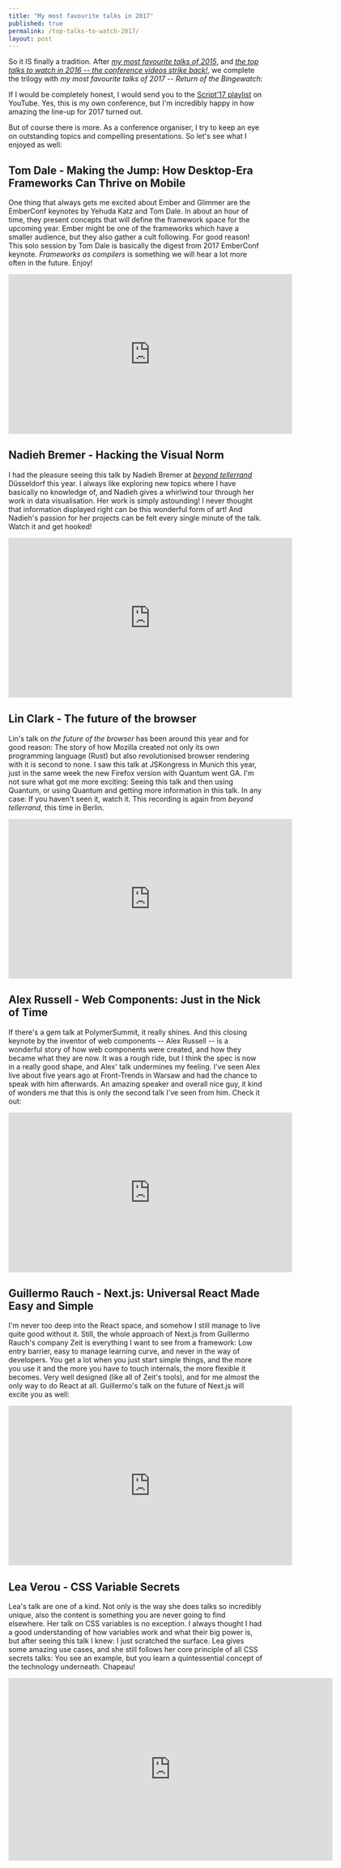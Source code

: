 ```yaml
---
title: "My most favourite talks in 2017"
published: true
permalink: /top-talks-to-watch-2017/
layout: post
---
```


So it IS finally a tradition. After *[my most favourite talks of 2015](/top-talks-to-watch-2015/)*, and *[the top talks to watch in 2016 -- the conference videos strike back!](/top-talks-to-watch-2016/)*, we complete the trilogy with *my most favourite talks of 2017 -- Return of the Bingewatch*:

If I would be completely honest, I would send you to the [Script'17 playlist](https://www.youtube.com/playlist?list=PLaFYZNhF0RvAqxBkMHK7Bke3kQc2bjrPT) on YouTube. Yes, this is my own conference, but I'm incredibly happy in how amazing the line-up for 2017 turned out.

But of course there is more. As a conference organiser, I try to keep an eye on outstanding topics and compelling presentations. So let's see what I enjoyed as well:

## Tom Dale - Making the Jump: How Desktop-Era Frameworks Can Thrive on Mobile

One thing that always gets me excited about Ember and Glimmer are the EmberConf keynotes by Yehuda Katz and Tom Dale. In about an hour of time, they present concepts that will define the framework space for the upcoming year. Ember might be one of the frameworks which have a smaller audience, but they also gather a cult following. For good reason! This solo session by Tom Dale is basically the digest from 2017 EmberConf keynote. <em>Frameworks as compilers</em> is something we will hear a lot more often in the future. Enjoy!

<div class="aspect ratio-16-to-9">
<iframe width="560" height="315" src="https://www.youtube.com/embed/PU94cgLuw9I" frameborder="0" allowfullscreen></iframe>
</div>

## Nadieh Bremer - Hacking the Visual Norm

I had the pleasure seeing this talk by Nadieh Bremer at *[beyond tellerrand](https://beyondtellerrand.com)* Düsseldorf this year. I always like exploring new topics where I have basically no knowledge of, and Nadieh gives a whirlwind tour through her work in data visualisation. Her work is simply astounding! I never thought that information displayed right can be this wonderful form of art! And Nadieh's passion for her projects can be felt every single minute of the talk. Watch it and get hooked!

<div class="aspect ratio-16-to-9">
<iframe width="560" height="315" src="https://www.youtube.com/embed/gBFtER8yHVY" frameborder="0" allowfullscreen></iframe>
</div>

## Lin Clark - The future of the browser

Lin's talk on *the future of the browser* has been around this year and for good reason: The story of how Mozilla created not only its own programming language (Rust) but also revolutionised browser rendering with it is second to none. I saw this talk at JSKongress in Munich this year, just in the same week the new Firefox version with Quantum went GA. I'm not sure what got me more exciting: Seeing this talk and then using Quantum, or using Quantum and getting more information in this talk. In any case: If you haven't seen it, watch it. This recording is again from *beyond tellerrand*, this time in Berlin.

<div class="aspect ratio-16-to-9">
<iframe width="560" height="315" src="https://www.youtube.com/embed/OwXLYoUj8J4" frameborder="0" allowfullscreen></iframe>
</div>

## Alex Russell - Web Components: Just in the Nick of Time

If there's a gem talk at PolymerSummit, it really shines. And this closing keynote by the inventor of web components -- Alex Russell -- is a wonderful story of how web components were created, and how they became what they are now. It was a rough ride, but I think the spec is now in a really good shape, and Alex' talk undermines my feeling. I've seen Alex live about five years ago at Front-Trends in Warsaw and had the chance to speak with him afterwards. An amazing speaker and overall nice guy, it kind of wonders me that this is only the second talk I've seen from him. Check it out:

<div class="aspect ratio-16-to-9">
<iframe width="560" height="315" src="https://www.youtube.com/embed/y-8Lmg5Gobw" frameborder="0" allowfullscreen></iframe>
</div>

## Guillermo Rauch - Next.js: Universal React Made Easy and Simple

I'm never too deep into the React space, and somehow I still manage to live quite good without it. Still, the whole approach of Next.js from Guillermo Rauch's company Zeit is everything I want to see from a framework: Low entry barrier, easy to manage learning curve, and never in the way of developers. You get a lot when you just start simple things, and the more you use it and the more you have to touch internals, the more flexible it becomes. Very well designed (like all of Zeit's tools), and for me almost the only way to do React at all. Guillermo's talk on the future of Next.js will excite you as well:

<div class="aspect ratio-16-to-9">
<iframe width="560" height="315" src="https://www.youtube.com/embed/evaMpdSiZKk" frameborder="0" allowfullscreen></iframe>
</div>

## Lea Verou - CSS Variable Secrets

Lea's talk are one of a kind. Not only is the way she does talks so incredibly unique, also the content is something you are never going to find elsewhere. Her talk on CSS variables is no exception. I always thought I had a good understanding of how variables work and what their big power is, but after seeing this talk I knew: I just scratched the surface. Lea gives some amazing use cases, and she still follows her core principle of all CSS secrets talks: You see an example, but you learn a quintessential concept of the technology underneath. Chapeau!

<div class="aspect ratio-16-to-9">
<iframe src="https://player.vimeo.com/video/241094037" width="640" height="360" frameborder="0" webkitallowfullscreen mozallowfullscreen allowfullscreen></iframe>
</div>
